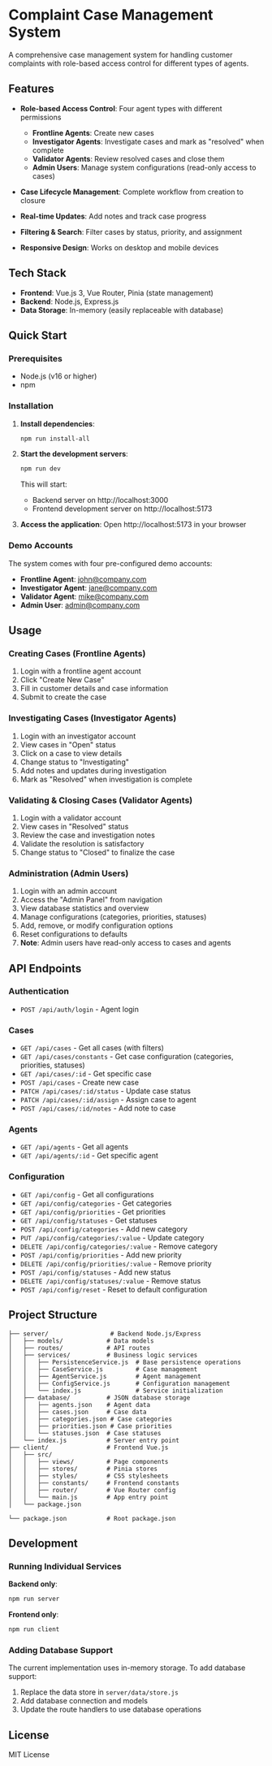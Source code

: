 # Complaint Case Management System

A comprehensive case management system for handling customer complaints with role-based access control for different types of agents.

## Features

- **Role-based Access Control**: Four agent types with different permissions
  - **Frontline Agents**: Create new cases
  - **Investigator Agents**: Investigate cases and mark as "resolved" when complete
  - **Validator Agents**: Review resolved cases and close them
  - **Admin Users**: Manage system configurations (read-only access to cases)

- **Case Lifecycle Management**: Complete workflow from creation to closure
- **Real-time Updates**: Add notes and track case progress
- **Filtering & Search**: Filter cases by status, priority, and assignment
- **Responsive Design**: Works on desktop and mobile devices

## Tech Stack

- **Frontend**: Vue.js 3, Vue Router, Pinia (state management)
- **Backend**: Node.js, Express.js
- **Data Storage**: In-memory (easily replaceable with database)

## Quick Start

### Prerequisites
- Node.js (v16 or higher)
- npm

### Installation

1. **Install dependencies**:
   ```bash
   npm run install-all
   ```

2. **Start the development servers**:
   ```bash
   npm run dev
   ```

   This will start:
   - Backend server on http://localhost:3000
   - Frontend development server on http://localhost:5173

3. **Access the application**:
   Open http://localhost:5173 in your browser

### Demo Accounts

The system comes with four pre-configured demo accounts:

- **Frontline Agent**: john@company.com
- **Investigator Agent**: jane@company.com  
- **Validator Agent**: mike@company.com
- **Admin User**: admin@company.com

## Usage

### Creating Cases (Frontline Agents)
1. Login with a frontline agent account
2. Click "Create New Case" 
3. Fill in customer details and case information
4. Submit to create the case

### Investigating Cases (Investigator Agents)
1. Login with an investigator account
2. View cases in "Open" status
3. Click on a case to view details
4. Change status to "Investigating"
5. Add notes and updates during investigation
6. Mark as "Resolved" when investigation is complete

### Validating & Closing Cases (Validator Agents)
1. Login with a validator account
2. View cases in "Resolved" status
3. Review the case and investigation notes
4. Validate the resolution is satisfactory
5. Change status to "Closed" to finalize the case

### Administration (Admin Users)
1. Login with an admin account
2. Access the "Admin Panel" from navigation
3. View database statistics and overview
4. Manage configurations (categories, priorities, statuses)
5. Add, remove, or modify configuration options
6. Reset configurations to defaults
7. **Note**: Admin users have read-only access to cases and agents

## API Endpoints

### Authentication
- `POST /api/auth/login` - Agent login

### Cases
- `GET /api/cases` - Get all cases (with filters)
- `GET /api/cases/constants` - Get case configuration (categories, priorities, statuses)
- `GET /api/cases/:id` - Get specific case
- `POST /api/cases` - Create new case
- `PATCH /api/cases/:id/status` - Update case status
- `PATCH /api/cases/:id/assign` - Assign case to agent
- `POST /api/cases/:id/notes` - Add note to case

### Agents
- `GET /api/agents` - Get all agents
- `GET /api/agents/:id` - Get specific agent

### Configuration
- `GET /api/config` - Get all configurations
- `GET /api/config/categories` - Get categories
- `GET /api/config/priorities` - Get priorities  
- `GET /api/config/statuses` - Get statuses
- `POST /api/config/categories` - Add new category
- `PUT /api/config/categories/:value` - Update category
- `DELETE /api/config/categories/:value` - Remove category
- `POST /api/config/priorities` - Add new priority
- `DELETE /api/config/priorities/:value` - Remove priority
- `POST /api/config/statuses` - Add new status
- `DELETE /api/config/statuses/:value` - Remove status
- `POST /api/config/reset` - Reset to default configuration

## Project Structure

```
├── server/                 # Backend Node.js/Express
│   ├── models/            # Data models
│   ├── routes/            # API routes
│   ├── services/          # Business logic services
│   │   ├── PersistenceService.js  # Base persistence operations
│   │   ├── CaseService.js         # Case management
│   │   ├── AgentService.js        # Agent management
│   │   ├── ConfigService.js       # Configuration management
│   │   └── index.js               # Service initialization
│   ├── database/          # JSON database storage
│   │   ├── agents.json    # Agent data
│   │   ├── cases.json     # Case data
│   │   ├── categories.json # Case categories
│   │   ├── priorities.json # Case priorities
│   │   └── statuses.json  # Case statuses
│   └── index.js           # Server entry point
├── client/                # Frontend Vue.js
│   ├── src/
│   │   ├── views/         # Page components
│   │   ├── stores/        # Pinia stores
│   │   ├── styles/        # CSS stylesheets
│   │   ├── constants/     # Frontend constants
│   │   ├── router/        # Vue Router config
│   │   └── main.js        # App entry point
│   └── package.json

└── package.json           # Root package.json
```

## Development

### Running Individual Services

**Backend only**:
```bash
npm run server
```

**Frontend only**:
```bash
npm run client
```

### Adding Database Support

The current implementation uses in-memory storage. To add database support:

1. Replace the data store in `server/data/store.js`
2. Add database connection and models
3. Update the route handlers to use database operations

## License

MIT License